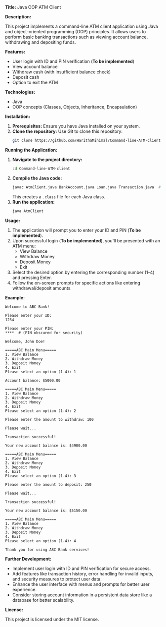  

**Title:** Java OOP ATM Client

**Description:**

This project implements a command-line ATM client application using Java and object-oriented programming (OOP) principles. It allows users to perform basic banking transactions such as viewing account balance, withdrawing and depositing funds.

**Features:**

* User login with ID and PIN verification (**To be implemented**)
* View account balance
* Withdraw cash (with insufficient balance check)
* Deposit cash
* Option to exit the ATM

**Technologies:**

* Java
* OOP concepts (Classes, Objects, Inheritance, Encapsulation)

**Installation:**

1. **Prerequisites:** Ensure you have Java installed on your system.
2. **Clone the repository:** Use Git to clone this repository:
   ```bash
   git clone https://github.com/HarithaMihimal/Command-line-ATM-client.git
   ```
   

**Running the Application:**

1. **Navigate to the project directory:**
   ```bash
   cd Command-line-ATM-client
   ```
2. **Compile the Java code:**
   ```bash
   javac AtmClient.java BankAccount.java Loan.java Transaction.java  # (or all .java files in the project)
   ```
   This creates a `.class` file for each Java class.
3. **Run the application:**
   ```bash
   java AtmClient
   ```

**Usage:**

1. The application will prompt you to enter your ID and PIN (**To be implemented**).
2. Upon successful login (**To be implemented**), you'll be presented with an ATM menu:
   * View Balance
   * Withdraw Money
   * Deposit Money
   * Exit
3. Select the desired option by entering the corresponding number (1-4) and pressing Enter.
4. Follow the on-screen prompts for specific actions like entering withdrawal/deposit amounts.

**Example:**

```
Welcome to ABC Bank!

Please enter your ID:
1234

Please enter your PIN:
****  # (PIN obscured for security)

Welcome, John Doe!

=====ABC Main Menu=====
1. View Balance
2. Withdraw Money
3. Deposit Money
4. Exit
Please select an option (1-4): 1

Account balance: $5000.00

=====ABC Main Menu=====
1. View Balance
2. Withdraw Money
3. Deposit Money
4. Exit
Please select an option (1-4): 2

Please enter the amount to withdraw: 100

Please wait...

Transaction successful!

Your new account balance is: $4900.00

=====ABC Main Menu=====
1. View Balance
2. Withdraw Money
3. Deposit Money
4. Exit
Please select an option (1-4): 3

Please enter the amount to deposit: 250

Please wait...

Transaction successful!

Your new account balance is: $5150.00

=====ABC Main Menu=====
1. View Balance
2. Withdraw Money
3. Deposit Money
4. Exit
Please select an option (1-4): 4

Thank you for using ABC Bank services!
```

**Further Development:**

* Implement user login with ID and PIN verification for secure access.
* Add features like transaction history, error handling for invalid inputs, and security measures to protect user data.
* Enhance the user interface with menus and prompts for better user experience.
* Consider storing account information in a persistent data store like a database for better scalability.

**License:**

This project is licensed under the MIT license.


